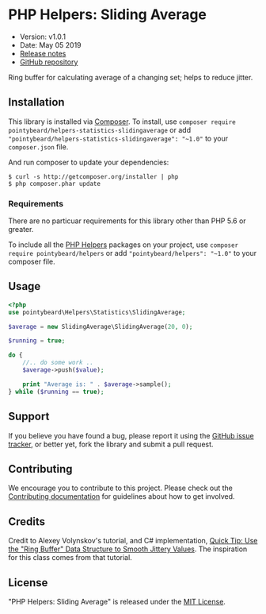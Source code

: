 # PHP Helpers: Sliding Average

-   Version: v1.0.1
-   Date: May 05 2019
-   [Release notes](https://github.com/pointybeard/helpers-statistics-slidingaverage/blob/master/CHANGELOG.md)
-   [GitHub repository](https://github.com/pointybeard/helpers-statistics-slidingaverage)

Ring buffer for calculating average of a changing set; helps to reduce jitter.

## Installation

This library is installed via [Composer](http://getcomposer.org/). To install, use `composer require pointybeard/helpers-statistics-slidingaverage` or add `"pointybeard/helpers-statistics-slidingaverage": "~1.0"` to your `composer.json` file.

And run composer to update your dependencies:

    $ curl -s http://getcomposer.org/installer | php
    $ php composer.phar update

### Requirements

There are no particuar requirements for this library other than PHP 5.6 or greater.

To include all the [PHP Helpers](https://github.com/pointybeard/helpers) packages on your project, use `composer require pointybeard/helpers` or add `"pointybeard/helpers": "~1.0"` to your composer file.

## Usage

```php
<?php
use pointybeard\Helpers\Statistics\SlidingAverage;

$average = new SlidingAverage\SlidingAverage(20, 0);

$running = true;

do {
    //.. do some work ..
    $average->push($value);

    print "Average is: " . $average->sample();
} while ($running == true);
```

## Support

If you believe you have found a bug, please report it using the [GitHub issue tracker](https://github.com/pointybeard/helpers-statistics-slidingaverage/issues),
or better yet, fork the library and submit a pull request.

## Contributing

We encourage you to contribute to this project. Please check out the [Contributing documentation](https://github.com/pointybeard/helpers-statistics-slidingaverage/blob/master/CONTRIBUTING.md) for guidelines about how to get involved.

## Credits

Credit to Alexey Volynskov's tutorial, and C# implementation, [Quick Tip: Use the "Ring Buffer" Data Structure to Smooth Jittery Values](https://gamedevelopment.tutsplus.com/tutorials/quick-tip-use-the-ring-buffer-data-structure-to-smooth-jittery-values--gamedev-14373). The inspiration for this class comes from that tutorial.

## License

"PHP Helpers: Sliding Average" is released under the [MIT License](http://www.opensource.org/licenses/MIT).
